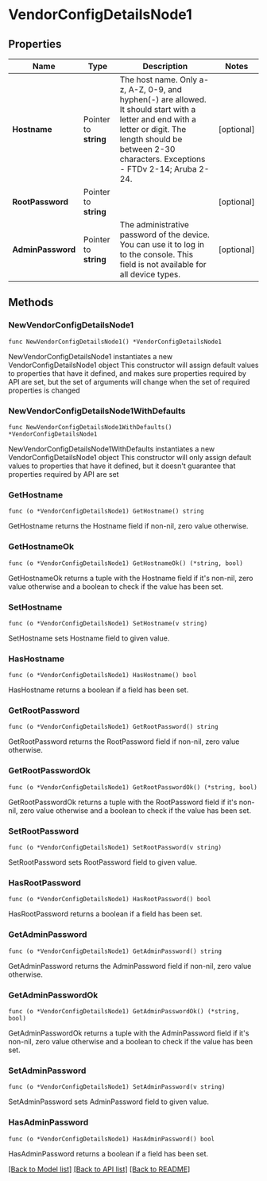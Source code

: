 # VendorConfigDetailsNode1

## Properties

Name | Type | Description | Notes
------------ | ------------- | ------------- | -------------
**Hostname** | Pointer to **string** | The host name. Only a-z, A-Z, 0-9, and hyphen(-) are allowed. It should start with a letter and end with a letter or digit. The length should be between 2-30 characters. Exceptions - FTDv 2-14; Aruba 2-24. | [optional] 
**RootPassword** | Pointer to **string** |  | [optional] 
**AdminPassword** | Pointer to **string** | The administrative password of the device. You can use it to log in to the console. This field is not available for all device types. | [optional] 

## Methods

### NewVendorConfigDetailsNode1

`func NewVendorConfigDetailsNode1() *VendorConfigDetailsNode1`

NewVendorConfigDetailsNode1 instantiates a new VendorConfigDetailsNode1 object
This constructor will assign default values to properties that have it defined,
and makes sure properties required by API are set, but the set of arguments
will change when the set of required properties is changed

### NewVendorConfigDetailsNode1WithDefaults

`func NewVendorConfigDetailsNode1WithDefaults() *VendorConfigDetailsNode1`

NewVendorConfigDetailsNode1WithDefaults instantiates a new VendorConfigDetailsNode1 object
This constructor will only assign default values to properties that have it defined,
but it doesn't guarantee that properties required by API are set

### GetHostname

`func (o *VendorConfigDetailsNode1) GetHostname() string`

GetHostname returns the Hostname field if non-nil, zero value otherwise.

### GetHostnameOk

`func (o *VendorConfigDetailsNode1) GetHostnameOk() (*string, bool)`

GetHostnameOk returns a tuple with the Hostname field if it's non-nil, zero value otherwise
and a boolean to check if the value has been set.

### SetHostname

`func (o *VendorConfigDetailsNode1) SetHostname(v string)`

SetHostname sets Hostname field to given value.

### HasHostname

`func (o *VendorConfigDetailsNode1) HasHostname() bool`

HasHostname returns a boolean if a field has been set.

### GetRootPassword

`func (o *VendorConfigDetailsNode1) GetRootPassword() string`

GetRootPassword returns the RootPassword field if non-nil, zero value otherwise.

### GetRootPasswordOk

`func (o *VendorConfigDetailsNode1) GetRootPasswordOk() (*string, bool)`

GetRootPasswordOk returns a tuple with the RootPassword field if it's non-nil, zero value otherwise
and a boolean to check if the value has been set.

### SetRootPassword

`func (o *VendorConfigDetailsNode1) SetRootPassword(v string)`

SetRootPassword sets RootPassword field to given value.

### HasRootPassword

`func (o *VendorConfigDetailsNode1) HasRootPassword() bool`

HasRootPassword returns a boolean if a field has been set.

### GetAdminPassword

`func (o *VendorConfigDetailsNode1) GetAdminPassword() string`

GetAdminPassword returns the AdminPassword field if non-nil, zero value otherwise.

### GetAdminPasswordOk

`func (o *VendorConfigDetailsNode1) GetAdminPasswordOk() (*string, bool)`

GetAdminPasswordOk returns a tuple with the AdminPassword field if it's non-nil, zero value otherwise
and a boolean to check if the value has been set.

### SetAdminPassword

`func (o *VendorConfigDetailsNode1) SetAdminPassword(v string)`

SetAdminPassword sets AdminPassword field to given value.

### HasAdminPassword

`func (o *VendorConfigDetailsNode1) HasAdminPassword() bool`

HasAdminPassword returns a boolean if a field has been set.


[[Back to Model list]](../README.md#documentation-for-models) [[Back to API list]](../README.md#documentation-for-api-endpoints) [[Back to README]](../README.md)



